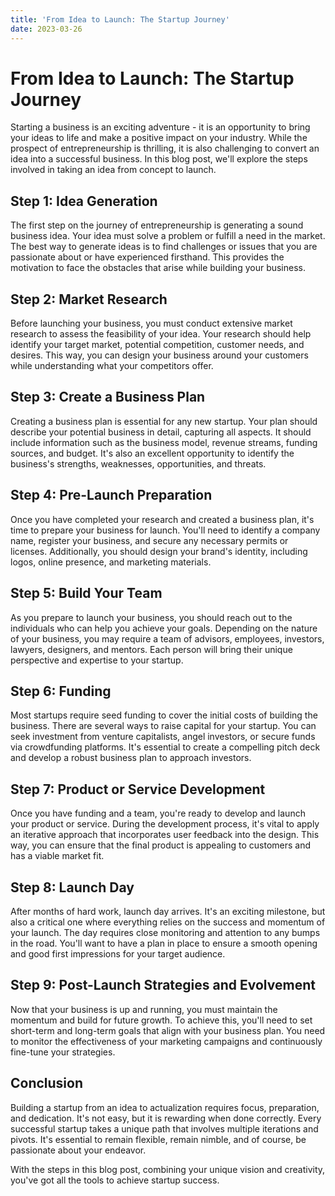```yaml
---
title: 'From Idea to Launch: The Startup Journey'
date: 2023-03-26
---
```


# From Idea to Launch: The Startup Journey

Starting a business is an exciting adventure - it is an opportunity to bring your ideas to life and make a positive impact on your industry. While the prospect of entrepreneurship is thrilling, it is also challenging to convert an idea into a successful business. In this blog post, we'll explore the steps involved in taking an idea from concept to launch.

## Step 1: Idea Generation

The first step on the journey of entrepreneurship is generating a sound business idea. Your idea must solve a problem or fulfill a need in the market. The best way to generate ideas is to find challenges or issues that you are passionate about or have experienced firsthand. This provides the motivation to face the obstacles that arise while building your business. 

## Step 2: Market Research

Before launching your business, you must conduct extensive market research to assess the feasibility of your idea. Your research should help identify your target market, potential competition, customer needs, and desires. This way, you can design your business around your customers while understanding what your competitors offer. 

## Step 3: Create a Business Plan

Creating a business plan is essential for any new startup. Your plan should describe your potential business in detail, capturing all aspects. It should include information such as the business model, revenue streams, funding sources, and budget. It's also an excellent opportunity to identify the business's strengths, weaknesses, opportunities, and threats.

## Step 4: Pre-Launch Preparation

Once you have completed your research and created a business plan, it's time to prepare your business for launch. You'll need to identify a company name, register your business, and secure any necessary permits or licenses. Additionally, you should design your brand's identity, including logos, online presence, and marketing materials.

## Step 5: Build Your Team

As you prepare to launch your business, you should reach out to the individuals who can help you achieve your goals. Depending on the nature of your business, you may require a team of advisors, employees, investors, lawyers, designers, and mentors. Each person will bring their unique perspective and expertise to your startup.

## Step 6: Funding

Most startups require seed funding to cover the initial costs of building the business. There are several ways to raise capital for your startup. You can seek investment from venture capitalists, angel investors, or secure funds via crowdfunding platforms. It's essential to create a compelling pitch deck and develop a robust business plan to approach investors.

## Step 7: Product or Service Development

Once you have funding and a team, you're ready to develop and launch your product or service. During the development process, it's vital to apply an iterative approach that incorporates user feedback into the design. This way, you can ensure that the final product is appealing to customers and has a viable market fit.

## Step 8: Launch Day

After months of hard work, launch day arrives. It's an exciting milestone, but also a critical one where everything relies on the success and momentum of your launch. The day requires close monitoring and attention to any bumps in the road. You'll want to have a plan in place to ensure a smooth opening and good first impressions for your target audience.

## Step 9: Post-Launch Strategies and Evolvement

Now that your business is up and running, you must maintain the momentum and build for future growth. To achieve this, you'll need to set short-term and long-term goals that align with your business plan. You need to monitor the effectiveness of your marketing campaigns and continuously fine-tune your strategies. 

## Conclusion

Building a startup from an idea to actualization requires focus, preparation, and dedication. It's not easy, but it is rewarding when done correctly. Every successful startup takes a unique path that involves multiple iterations and pivots. It's essential to remain flexible, remain nimble, and of course, be passionate about your endeavor. 

With the steps in this blog post, combining your unique vision and creativity, you've got all the tools to achieve startup success.
